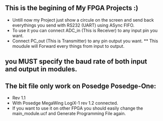 ## This is the begining of My FPGA Projects :)

* Untill now my Project just show a circule on the screen and send back everythings you send with RS232 (UART) using ASync FIFO.
* To use it you can connect ADC_in (This is Receiver) to any input pin you want.
* Connect PC_out (This is Transmitter) to any pin output you want.
** This moudule will Forward every things from input to output.

## you MUST specify the baud rate of both input and output in modules.

## The bit file only work on Posedge Posedge-One:
* Rev 1.1
* With Posedge MegaWing LogiX-1 rev 1.2 connected.
* If you want to use it on other FPGA you should easily change the main_module.ucf and Generate Programming File again.
